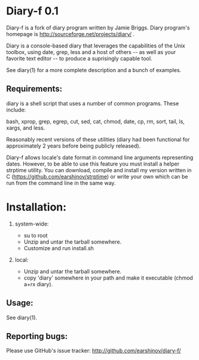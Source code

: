 # Diary-f 0.1

Diary-f is a fork of diary program written by Jamie Briggs. Diary program's
homepage is http://sourceforge.net/projects/diary/ .

Diary is a console-based diary that leverages the capabilities of
the Unix toolbox, using date, grep, less and a host of others -- as well as
your favorite text editor -- to produce a suprisingly capable tool.

See diary(1) for a more complete description and a bunch of examples.


## Requirements:

diary is a shell script that uses a number of common programs.  These
include:

   bash, xprop, grep, egrep, cut, sed, cat, chmod, date, cp,
   rm, sort, tail, ls, xargs, and less.

Reasonably recent versions of these utilities (diary had been functional
for approximately 2 years before being publicly released).

Diary-f allows locale's date format in command line arguments representing
dates.  However, to be able to use this feature you must install a helper
strptime utility.  You can download, compile and install my version written
in C (https://github.com/earshinov/strptime) or write your own
which can be run from the command line in the same way.


# Installation:

1. system-wide:
   - su to root
   - Unzip and untar the tarball somewhere.
   - Customize and run install.sh

2. local:
   - Unzip and untar the tarball somewhere.
   - copy 'diary' somewhere in your path and make it executable
     (chmod a+rx diary).


## Usage:

See diary(1).

## Reporting bugs:

Please use GitHub's issue tracker:  http://github.com/earshinov/diary-f/
